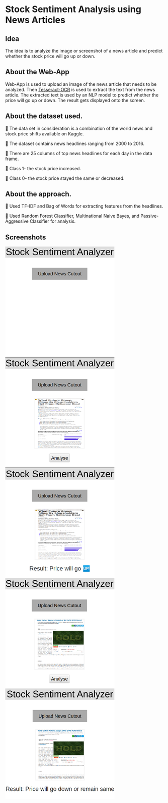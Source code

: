 # Stock Sentiment Analysis using News Articles

## Idea
The idea is to analyze the image or screenshot of a news article and predict whether the stock price will go up or down.

## About the Web-App
Web-App is used to upload an image of the news article that needs to be analyzed. Then [Tesseract-OCR](https://github.com/tesseract-ocr/tesseract) is used to extract the text from the news article. The extracted text is used by an NLP model to predict whether the price will go up or down. The result gets displayed onto the screen.
 
## About the dataset used.
📌 The data set in consideration is a combination of the world news and stock price shifts available on Kaggle.

📌 The dataset contains news headlines ranging from 2000 to 2016.

📌 There are 25 columns of top news headlines for each day in the data frame.

📌 Class 1- the stock price increased.

📌 Class 0- the stock price stayed the same or decreased.

## About the approach.
📌 Used TF-IDF and Bag of Words for extracting features from the headlines.

📌 Used Random Forest Classifier, Multinational Naive Bayes, and Passive-Aggressive Classifier for analysis.

## Screenshots
<img alt="Home Page" src="images/Screenshot from 2020-09-21 16-21-48.png" align="left" height="350" width="347" >

<img alt="Uploading Image" src="images/Screenshot from 2020-09-21 16-21-13.png" align="left" height="350" width="347" >
<img alt="Predicted result" src="images/Screenshot from 2020-09-21 16-21-04.png" align="left" height="350" width="347" >


<img alt="Uploading Image" src="images/Screenshot from 2020-09-21 16-21-27.png" align="left" height="350" width="347" >
<img alt="Predicted Result" src="images/Screenshot from 2020-09-21 16-22-35.png" align="left" height="350" width="347" >
